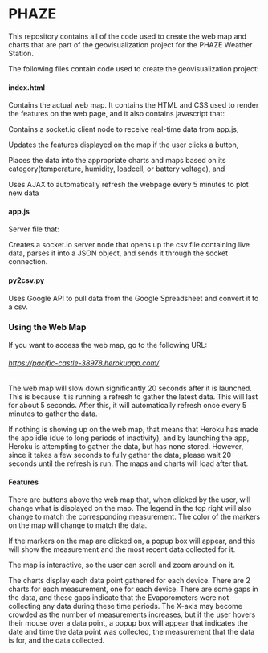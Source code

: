 # PHAZE


This repository contains all of the code used to create the web map and charts that are part of the geovisualization project for the PHAZE Weather Station.

The following files contain code used to create the geovisualization project:

#### index.html

Contains the actual web map. It contains the HTML and CSS used to render the features on the web page, and it also contains javascript that:

Contains a socket.io client node to receive real-time data from app.js,

Updates the features displayed on the map if the user clicks a button, 

Places the data into the appropriate charts and maps based on its category(temperature, humidity, loadcell, or battery voltage), and

Uses AJAX to automatically refresh the webpage every 5 minutes to plot new data



#### app.js 

Server file that:

Creates a socket.io server node that opens up the csv file containing live data, parses it into a JSON object, and sends it through the socket connection.



#### py2csv.py

Uses Google API to pull data from the Google Spreadsheet and convert it to a csv. 



### Using the Web Map

If you want to access the web map, go to the following URL:

###### https://pacific-castle-38978.herokuapp.com/

The web map will slow down significantly 20 seconds after it is launched. This is because it is running a refresh to gather the latest data. This will last for about 5 seconds. After this, it will automatically refresh once every 5 minutes to gather the data.

If nothing is showing up on the web map, that means that Heroku has made the app idle (due to long periods of inactivity), and by launching the app, Heroku is attempting to gather the data, but has none stored. However, since it takes a few seconds to fully gather the data, please wait 20 seconds until the refresh is run. The maps and charts will load after that.

#### Features

There are buttons above the web map that, when clicked by the user, will change what is displayed on the map. The legend in the top right will also change to match the corresponding measurement. The color of the markers on the map will change to match the data.

If the markers on the map are clicked on, a popup box will appear, and this will show the measurement and the most recent data collected for it.

The map is interactive, so the user can scroll and zoom around on it.

The charts display each data point gathered for each device. There are 2 charts for each measurement, one for each device. There are some gaps in the data, and these gaps indicate that the Evaporometers were not collecting any data during these time periods. The X-axis may become crowded as the number of measurements increases, but if the user hovers their mouse over a data point, a popup box will appear that indicates the date and time the data point was collected, the measurement that the data is for, and the data collected.

